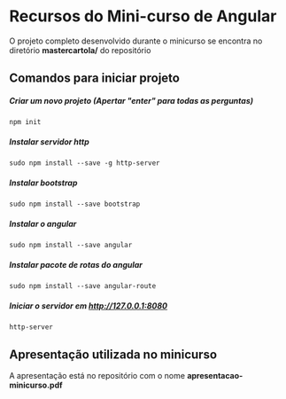 # Recursos do Mini-curso de Angular
O projeto completo desenvolvido durante o minicurso se encontra no diretório **mastercartola/** do repositório

## Comandos para iniciar projeto

##### Criar um novo projeto (Apertar "enter" para todas as perguntas)
```
npm init
```
##### Instalar servidor http
```
sudo npm install --save -g http-server
```
	
##### Instalar bootstrap
```
sudo npm install --save bootstrap
```

##### Instalar o angular
```
sudo npm install --save angular
```

##### Instalar pacote de rotas do angular
```
sudo npm install --save angular-route
```

##### Iniciar o servidor em http://127.0.0.1:8080
```
http-server
```

## Apresentação utilizada no minicurso
A apresentação está no repositório com o nome **apresentacao-minicurso.pdf**

